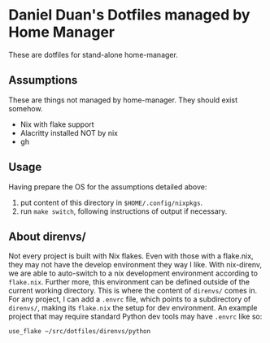 # Daniel Duan's Dotfiles managed by Home Manager

These are dotfiles for stand-alone home-manager.

## Assumptions

These are things not managed by home-manager. They should exist somehow.

- Nix with flake support
- Alacritty installed NOT by nix
- gh

## Usage

Having prepare the OS for the assumptions detailed above: 
1. put content of this directory in `$HOME/.config/nixpkgs`.
2. run `make switch`, following instructions of output if necessary.

## About direnvs/

Not every project is built with Nix flakes. Even with those with a flake.nix, they may not have the develop
environment they way I like. With nix-direnv, we are able to auto-switch to a nix development environment
according to `flake.nix`. Further more, this environment can be defined outside of the current working
directory. This is where the content of `direnvs/` comes in. For any project, I can add a `.envrc` file, which
points to a subdirectory of `direnvs/`, making its `flake.nix` the setup for dev environment. An example
project that may require standard Python dev tools may have `.envrc` like so:

```
use_flake ~/src/dotfiles/direnvs/python
```

